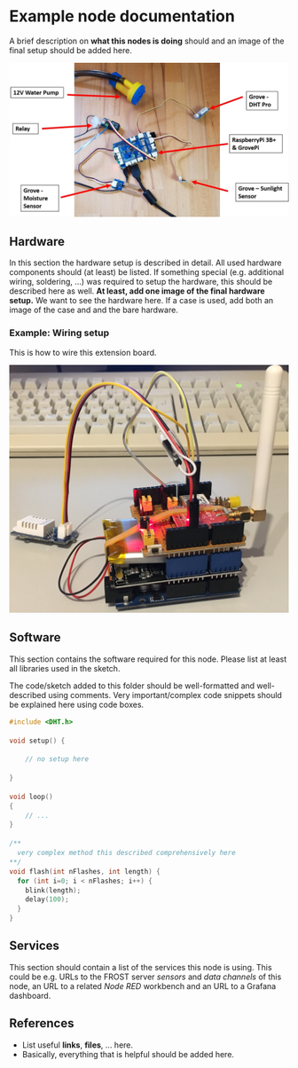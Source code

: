 # Example node documentation

A brief description on **what this nodes is doing** should and an image of the final setup should be added here.

![Hardware setup](hardware-setup.jpg)

## Hardware

In this section the hardware setup is described in detail.
All used hardware components should (at least) be listed.
If something special (e.g. additional wiring, soldering, ...) was required to setup the hardware, this
should be described here as well.
**At least, add one image of the final hardware setup.** We want to see the hardware here. If a case is used, add both an image of the case and and the bare hardware.

### Example: Wiring setup

This is how to wire this extension board.

![Wiring](wiring.jpg)

## Software

This section contains the software required for this node. Please
list at least all libraries used in the sketch.

The code/sketch added to this folder should be well-formatted and well-described using comments. Very important/complex code snippets should be explained here using code boxes.

```c++
#include <DHT.h>

void setup() {

    // no setup here

}

void loop()
{
    // ...
}

/**
  very complex method this described comprehensively here
**/
void flash(int nFlashes, int length) {
  for (int i=0; i < nFlashes; i++) {
    blink(length);
    delay(100);
  }
}
```

## Services

This section should contain a list of the services this node is using.
This could be e.g. URLs to the FROST server *sensors* and *data channels* of this node, an URL to a related *Node RED* workbench and an URL to a Grafana dashboard.

## References

* List useful **links**, **files**, ... here.
* Basically, everything that is helpful should be added here.
